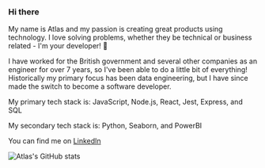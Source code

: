 ### Hi there

My name is Atlas and my passion is creating great products using technology. I love solving problems, whether they be technical or business related - I'm your developer! 🚀

I have worked for the British government and several other companies as an engineer for over 7 years, so I've been able to do a little bit of everything! Historically my primary focus has been data engineering, but I have since made the switch to become a software developer.

My primary tech stack is: JavaScript, Node.js, React, Jest, Express, and SQL

My secondary tech stack is: Python, Seaborn, and PowerBI

You can find me on [LinkedIn](https://www.linkedin.com/in/asproson/)

![Atlas's GitHub stats](https://github-readme-stats.vercel.app/api?username=ASproson&show_icons=true&theme=github_dark)
